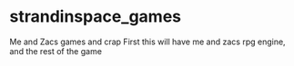 # strandinspace_games
Me and Zacs games and crap
First this will have me and zacs rpg engine, and the rest of the game
